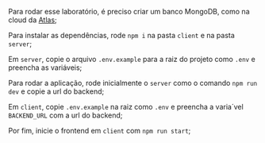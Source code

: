 Para rodar esse laboratório, é preciso criar um banco MongoDB, como na cloud da [Atlas](https://www.mongodb.com/atlas/database);

Para instalar as dependências, rode `npm i` na pasta `client` e na pasta `server`;

Em `server`, copie o arquivo `.env.example` para a raiz do projeto como `.env` e preencha as variáveis;

Para rodar a aplicação, rode inicialmente o `server` como o comando `npm run dev` e copie a url do backend;

Em `client`, copie `.env.example` na raiz como `.env` e preencha a varia´vel `BACKEND_URL` com a url do backend;

Por fim, inicie o frontend em `client` com `npm run start`;